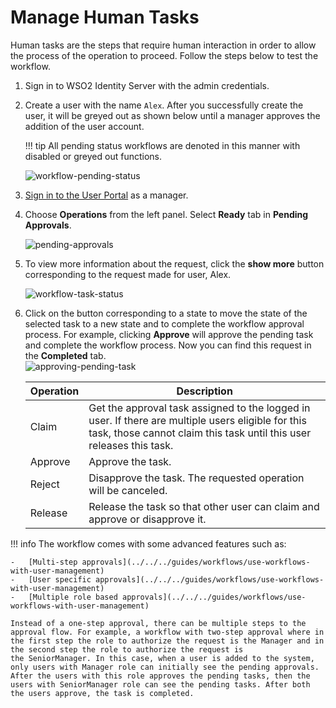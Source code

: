 # Manage Human Tasks

Human tasks are the steps that require human interaction in order to allow the process of the operation to proceed. Follow the steps below to test the workflow.

1.  Sign in to WSO2 Identity Server with the admin credentials.
2.  Create a user with the name `Alex`. After you successfully create the
    user, it will be greyed out as shown below until a manager approves
    the addition of the user account.

    !!! tip
        All pending status workflows are denoted in this manner with
        disabled or greyed out functions.
    
    ![workflow-pending-status](../../../assets/img/guides/workflows/console.png)  

3.  [Sign in to the User Portal](../../../guides/my-account/#access-the-user-portal-and-its-components) as a manager. 

4.  Choose **Operations** from the left panel. Select **Ready** tab in **Pending Approvals**.  

    ![pending-approvals](../../../assets/img/guides/workflows/pending-list.png)       
    
5.  To view more information about the request, click the **show more** button corresponding to the request made for user, Alex.

    ![workflow-task-status](../../../assets/img/guides/workflows/pending-info.png) 

6.  Click on the button corresponding to a state to move the state of the selected task to a new state and to complete
    the workflow approval process. For example, clicking **Approve** will approve the pending task and complete the workflow process. Now you can find this request in the **Completed** tab.  
    ![approving-pending-task](../../../assets/img/guides/workflows/approved.png)   

    | Operation  | Description                                                                                                                                                               |
    |------------|---------------------------------------------------------------------------------------------------------------------------------------------------------------------------|
    | Claim      | Get the approval task assigned to the logged in user. If there are multiple users eligible for this task, those cannot claim this task until this user releases this task. |
    | Approve    | Approve the task.                                                                                                                                                         |
    | Reject | Disapprove the task. The requested operation will be canceled.                                                                                                             |
    | Release    | Release the task so that other user can claim and approve or disapprove it.                                                                                                |

!!! info 
    The workflow comes with some advanced features such as:

    -   [Multi-step approvals](../../../guides/workflows/use-workflows-with-user-management)
    -   [User specific approvals](../../../guides/workflows/use-workflows-with-user-management)
    -   [Multiple role based approvals](../../../guides/workflows/use-workflows-with-user-management)

    Instead of a one-step approval, there can be multiple steps to the approval flow. For example, a workflow with two-step approval where in the first step the role to authorize the request is the Manager and in the second step the role to authorize the request is the SeniorManager. In this case, when a user is added to the system, only users with Manager role can initially see the pending approvals. After the users with this role approves the pending tasks, then the users with SeniorManager role can see the pending tasks. After both the users approve, the task is completed.
    